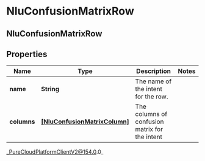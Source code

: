 # NluConfusionMatrixRow

## NluConfusionMatrixRow

## Properties

|Name | Type | Description | Notes|
|------------ | ------------- | ------------- | -------------|
| **name** | **String** | The name of the intent for the row. | |
| **columns** | [**[NluConfusionMatrixColumn]**](NluConfusionMatrixColumn) | The columns of confusion matrix for the intent | |



_PureCloudPlatformClientV2@154.0.0_
